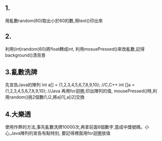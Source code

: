 ## 1.
用亂數random(60)取出小於60的數,用text()印出來
## 2.
利用(int)random(60)將float轉成int, 利用mosuePressed()來改亂數,記得background()清背景
## 3.亂數洗牌
先宣告Java的陣列
int a[] = {1,2,3,4,5,6,7,8,9,10}; //C,C++
int []a = {1,2,3,4,5,6,7,8,9,10}; //Java
再用for迴圈,印出陣列的值, mousePressed()時,利用random()挑2個數i1,i2,將a[i1],a[i2]交換
## 4.大樂透
使用作弊的方法,事先亂數洗牌10000次,再拿前面6個數字,當成中獎號碼。小心,Java陣列的宣告有點特別, 要記得裡面用for迴圈放值
